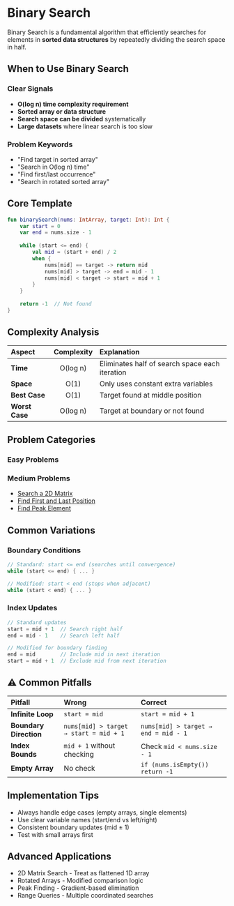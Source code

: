 # Binary Search

Binary Search is a fundamental algorithm that efficiently searches for elements in **sorted data structures** by repeatedly dividing the search space in half.

## When to Use Binary Search

### Clear Signals
- **O(log n) time complexity requirement**
- **Sorted array or data structure**
- **Search space can be divided** systematically
- **Large datasets** where linear search is too slow

### Problem Keywords
- "Find target in sorted array"
- "Search in O(log n) time"
- "Find first/last occurrence"
- "Search in rotated sorted array"

## Core Template

```kotlin
fun binarySearch(nums: IntArray, target: Int): Int {
    var start = 0
    var end = nums.size - 1
    
    while (start <= end) {
        val mid = (start + end) / 2
        when {
            nums[mid] == target -> return mid
            nums[mid] > target -> end = mid - 1
            nums[mid] < target -> start = mid + 1
        }
    }
    
    return -1  // Not found
}
```

## Complexity Analysis

| **Aspect** | **Complexity** | **Explanation** |
|:-----------|:-------------:|:----------------|
| **Time** | O(log n) | Eliminates half of search space each iteration |
| **Space** | O(1) | Only uses constant extra variables |
| **Best Case** | O(1) | Target found at middle position |
| **Worst Case** | O(log n) | Target at boundary or not found |

## Problem Categories

### Easy Problems

### Medium Problems
- [Search a 2D Matrix](./Problems/Medium/Search2dMatrix_1.md)
- [Find First and Last Position](./Problems/Medium/FindFirstLastElemSortedArray.md)
- [Find Peak Element](./Problems/Medium/FindPeakElement.md)

## Common Variations

### Boundary Conditions
```kotlin
// Standard: start <= end (searches until convergence)
while (start <= end) { ... }

// Modified: start < end (stops when adjacent)
while (start < end) { ... }
```

### Index Updates
```kotlin
// Standard updates
start = mid + 1  // Search right half
end = mid - 1    // Search left half

// Modified for boundary finding
end = mid        // Include mid in next iteration
start = mid + 1  // Exclude mid from next iteration
```

## ⚠️ Common Pitfalls

| **Pitfall** | **Wrong** | **Correct** |
|:------------|:----------|:------------|
| **Infinite Loop** | `start = mid` | `start = mid + 1` |
| **Boundary Direction** | `nums[mid] > target → start = mid + 1` | `nums[mid] > target → end = mid - 1` |
| **Index Bounds** | `mid + 1` without checking | Check `mid < nums.size - 1` |
| **Empty Array** | No check | `if (nums.isEmpty()) return -1` |

## Implementation Tips
- Always handle edge cases (empty arrays, single elements)
- Use clear variable names (start/end vs left/right)
- Consistent boundary updates (mid ± 1)
- Test with small arrays first

## Advanced Applications
- 2D Matrix Search - Treat as flattened 1D array
- Rotated Arrays - Modified comparison logic
- Peak Finding - Gradient-based elimination
- Range Queries - Multiple coordinated searches

